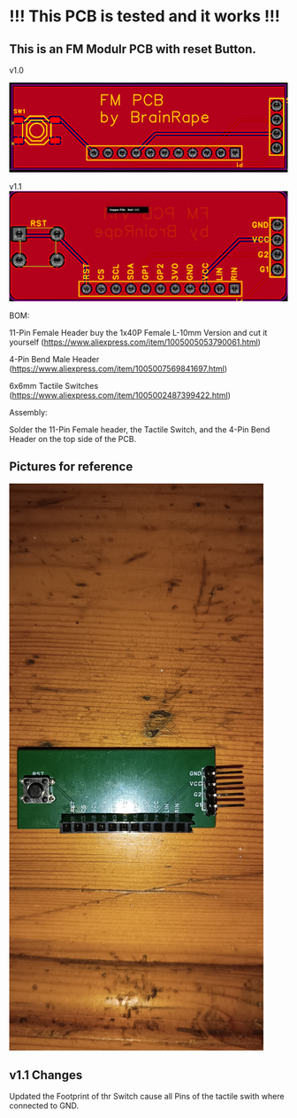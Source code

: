 # !!! This PCB is tested and it works !!!

## This is an FM Modulr PCB with reset Button.

v1.0

![Preview of the FM PCB v1.0](/General/Pics/FM_PCB.png)

v1.1
![Preview of the FM PCB v1.1](/General/Pics/FM_PCB_1.1.png)

BOM:

11-Pin Female Header buy the 1x40P Female L-10mm Version and cut it yourself (https://www.aliexpress.com/item/1005005053790061.html)

4-Pin Bend Male Header (https://www.aliexpress.com/item/1005007569841697.html)

6x6mm Tactile Switches (https://www.aliexpress.com/item/1005002487399422.html)

Assembly:

Solder the 11-Pin Female header, the Tactile Switch, and the 4-Pin Bend Header on the top side of the PCB.

## Pictures for reference

![Assembly](/General/Pics/FM_PCB_Assembly.jpg)

## v1.1 Changes

Updated the Footprint of thr Switch cause all Pins of the tactile swith where connected to GND.
